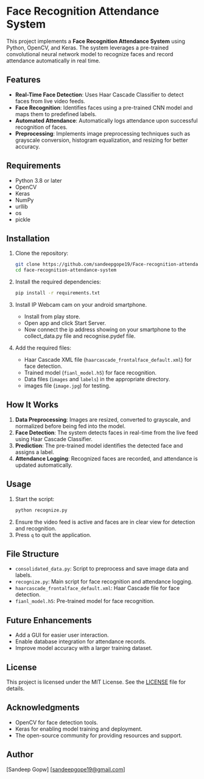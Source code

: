 # Face Recognition Attendance System

This project implements a **Face Recognition Attendance System** using Python, OpenCV, and Keras. The system leverages a pre-trained convolutional neural network model to recognize faces and record attendance automatically in real time.

## Features
- **Real-Time Face Detection**: Uses Haar Cascade Classifier to detect faces from live video feeds.
- **Face Recognition**: Identifies faces using a pre-trained CNN model and maps them to predefined labels.
- **Automated Attendance**: Automatically logs attendance upon successful recognition of faces.
- **Preprocessing**: Implements image preprocessing techniques such as grayscale conversion, histogram equalization, and resizing for better accuracy.

## Requirements
- Python 3.8 or later
- OpenCV
- Keras
- NumPy
- urllib
- os
- pickle

## Installation
1. Clone the repository:
   ```bash
   git clone https://github.com/sandeepgope19/Face-recognition-attendance-system
   cd face-recognition-attendance-system
   ```

2. Install the required dependencies:
   ```bash
   pip install -r requirements.txt 
   ```
3. Install IP Webcam cam on your android smartphone.
   - Install from play store.
   - Open app and click Start Server.
   - Now connect the ip address showing on your smartphone to the collect_data.py file and recognise.pydef file.

5. Add the required files:
   - Haar Cascade XML file (`haarcascade_frontalface_default.xml`) for face detection.
   - Trained model (`fianl_model.h5`) for face recognition.
   - Data files (`images` and `labels`) in the appropriate directory.
   - images file (`image.jpg`) for testing.

## How It Works
1. **Data Preprocessing**: Images are resized, converted to grayscale, and normalized before being fed into the model.
2. **Face Detection**: The system detects faces in real-time from the live feed using Haar Cascade Classifier.
3. **Prediction**: The pre-trained model identifies the detected face and assigns a label.
4. **Attendance Logging**: Recognized faces are recorded, and attendance is updated automatically.

## Usage
1. Start the script:
   ```bash
   python recognize.py
   ```
2. Ensure the video feed is active and faces are in clear view for detection and recognition.
3. Press `q` to quit the application.

## File Structure
- `consolidated_data.py`: Script to preprocess and save image data and labels.
- `recognize.py`: Main script for face recognition and attendance logging.
- `haarcascade_frontalface_default.xml`: Haar Cascade file for face detection.
- `fianl_model.h5`: Pre-trained model for face recognition.

## Future Enhancements
- Add a GUI for easier user interaction.
- Enable database integration for attendance records.
- Improve model accuracy with a larger training dataset.

## License
This project is licensed under the MIT License. See the [LICENSE](LICENSE) file for details.

## Acknowledgments
- OpenCV for face detection tools.
- Keras for enabling model training and deployment.
- The open-source community for providing resources and support.

## Author
[Sandeep Gopw]
[sandeepgope19@gmail.com]

